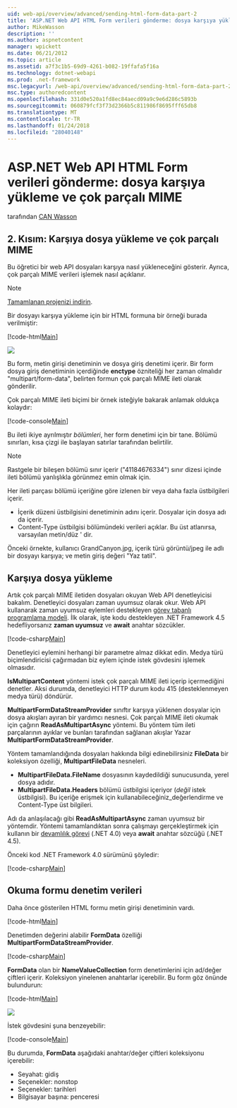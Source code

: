 ```yaml
---
uid: web-api/overview/advanced/sending-html-form-data-part-2
title: 'ASP.NET Web API HTML Form verileri gönderme: dosya karşıya yükleme ve çok parçalı MIME | Microsoft Docs'
author: MikeWasson
description: ''
ms.author: aspnetcontent
manager: wpickett
ms.date: 06/21/2012
ms.topic: article
ms.assetid: a7f3c1b5-69d9-4261-b082-19ffafa5f16a
ms.technology: dotnet-webapi
ms.prod: .net-framework
msc.legacyurl: /web-api/overview/advanced/sending-html-form-data-part-2
msc.type: authoredcontent
ms.openlocfilehash: 331d0e520a1fd8ec84aecd09a9c9e6d286c5893b
ms.sourcegitcommit: 060879fcf3f73d2366b5c811986f8695fff65db8
ms.translationtype: MT
ms.contentlocale: tr-TR
ms.lasthandoff: 01/24/2018
ms.locfileid: "28040148"
---
```

<a name="sending-html-form-data-in-aspnet-web-api-file-upload-and-multipart-mime"></a>ASP.NET Web API HTML Form verileri gönderme: dosya karşıya yükleme ve çok parçalı MIME
====================
tarafından [CAN Wasson](https://github.com/MikeWasson)

## <a name="part-2-file-upload-and-multipart-mime"></a>2. Kısım: Karşıya dosya yükleme ve çok parçalı MIME

Bu öğretici bir web API dosyaları karşıya nasıl yükleneceğini gösterir. Ayrıca, çok parçalı MIME verileri işlemek nasıl açıklanır.

> [!NOTE]
> [Tamamlanan projenizi indirin](https://code.msdn.microsoft.com/ASPNET-Web-API-File-Upload-a8c0fb0d).


Bir dosyayı karşıya yükleme için bir HTML formuna bir örneği burada verilmiştir:

[!code-html[Main](sending-html-form-data-part-2/samples/sample1.html)]

![](sending-html-form-data-part-2/_static/image1.png)

Bu form, metin girişi denetiminin ve dosya giriş denetimi içerir. Bir form dosya giriş denetiminin içerdiğinde **enctype** özniteliği her zaman olmalıdır &quot;multipart/form-data&quot;, belirten formun çok parçalı MIME ileti olarak gönderilir.

Çok parçalı MIME ileti biçimi bir örnek isteğiyle bakarak anlamak oldukça kolaydır:

[!code-console[Main](sending-html-form-data-part-2/samples/sample2.cmd)]

Bu ileti ikiye ayrılmıştır *bölümleri*, her form denetimi için bir tane. Bölümü sınırları, kısa çizgi ile başlayan satırlar tarafından belirtilir.

> [!NOTE]
> Rastgele bir bileşen bölümü sınır içerir (&quot;41184676334&quot;) sınır dizesi içinde ileti bölümü yanlışlıkla görünmez emin olmak için.


Her ileti parçası bölümü içeriğine göre izlenen bir veya daha fazla üstbilgileri içerir.

- İçerik düzeni üstbilgisini denetiminin adını içerir. Dosyalar için dosya adı da içerir.
- Content-Type üstbilgisi bölümündeki verileri açıklar. Bu üst atlanırsa, varsayılan metin/düz ' dir.

Önceki örnekte, kullanıcı GrandCanyon.jpg, içerik türü görüntü/jpeg ile adlı bir dosyayı karşıya; ve metin giriş değeri &quot;Yaz tatil&quot;.

## <a name="file-upload"></a>Karşıya dosya yükleme

Artık çok parçalı MIME iletiden dosyaları okuyan Web API denetleyicisi bakalım. Denetleyici dosyaları zaman uyumsuz olarak okur. Web API kullanarak zaman uyumsuz eylemleri destekleyen [görev tabanlı programlama modeli](https://msdn.microsoft.com/library/dd460693.aspx). İlk olarak, işte kodu destekleyen .NET Framework 4.5 hedefliyorsanız **zaman uyumsuz** ve **await** anahtar sözcükler.

[!code-csharp[Main](sending-html-form-data-part-2/samples/sample3.cs)]

Denetleyici eylemini herhangi bir parametre almaz dikkat edin. Medya türü biçimlendiricisi çağırmadan biz eylem içinde istek gövdesini işlemek olmasıdır.

**IsMultipartContent** yöntemi istek çok parçalı MIME ileti içerip içermediğini denetler. Aksi durumda, denetleyici HTTP durum kodu 415 (desteklenmeyen medya türü) döndürür.

**MultipartFormDataStreamProvider** sınıftır karşıya yüklenen dosyalar için dosya akışları ayıran bir yardımcı nesnesi. Çok parçalı MIME ileti okumak için çağırın **ReadAsMultipartAsync** yöntemi. Bu yöntem tüm ileti parçalarının ayıklar ve bunları tarafından sağlanan akışlar Yazar **MultipartFormDataStreamProvider**.

Yöntem tamamlandığında dosyaları hakkında bilgi edinebilirsiniz **FileData** bir koleksiyon özelliği, **MultipartFileData** nesneleri.

- **MultipartFileData.FileName** dosyasının kaydedildiği sunucusunda, yerel dosya adıdır.
- **MultipartFileData.Headers** bölümü üstbilgisi içeriyor (*değil* istek üstbilgisi). Bu içeriğe erişmek için kullanabileceğiniz\_değerlendirme ve Content-Type üst bilgileri.

Adı da anlaşılacağı gibi **ReadAsMultipartAsync** zaman uyumsuz bir yöntemdir. Yöntemi tamamlandıktan sonra çalışmayı gerçekleştirmek için kullanın bir [devamlılık görevi](https://msdn.microsoft.com/library/ee372288.aspx) (.NET 4.0) veya **await** anahtar sözcüğü (.NET 4.5).

Önceki kod .NET Framework 4.0 sürümünü şöyledir:

[!code-csharp[Main](sending-html-form-data-part-2/samples/sample4.cs)]

## <a name="reading-form-control-data"></a>Okuma formu denetim verileri

Daha önce gösterilen HTML formu metin girişi denetiminin vardı.

[!code-html[Main](sending-html-form-data-part-2/samples/sample5.html)]

Denetimden değerini alabilir **FormData** özelliği **MultipartFormDataStreamProvider**.

[!code-csharp[Main](sending-html-form-data-part-2/samples/sample6.cs?highlight=15)]

**FormData** olan bir **NameValueCollection** form denetimlerini için ad/değer çiftleri içerir. Koleksiyon yinelenen anahtarlar içerebilir. Bu form göz önünde bulundurun:

[!code-html[Main](sending-html-form-data-part-2/samples/sample7.html)]

![](sending-html-form-data-part-2/_static/image2.png)

İstek gövdesini şuna benzeyebilir:

[!code-console[Main](sending-html-form-data-part-2/samples/sample8.cmd)]

Bu durumda, **FormData** aşağıdaki anahtar/değer çiftleri koleksiyonu içerebilir:

- Seyahat: gidiş
- Seçenekler: nonstop
- Seçenekler: tarihleri
- Bilgisayar başına: penceresi
